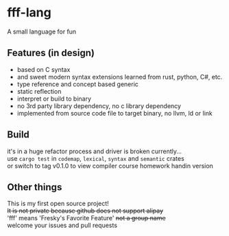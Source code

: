 # fff-lang

A small language for fun

## Features (in design)

  - based on C syntax
  - and sweet modern syntax extensions learned from rust, python, C#, etc.
  - type reference and concept based generic
  - static reflection
  - interpret or build to binary
  - no 3rd party library dependency, no c library dependency
  - implemented from source code file to target binary, no llvm, ld or link

## Build

  it's in a huge refactor process and driver is broken currently...  
  use `cargo test` in `codemap`, `lexical`, `syntax` and `semantic` crates  
  or switch to tag v0.1.0 to view compiler course homework handin version

## Other things

  This is my first open source project!  
  ~~It is not private because github does not support alipay~~  
  'fff' means 'Fresky's Favorite Feature' ~~not a group name~~  
  welcome your issues and pull requests

